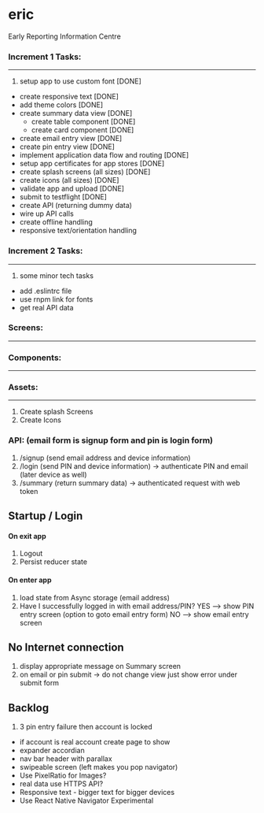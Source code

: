 # eric
Early Reporting Information Centre

### Increment 1 Tasks:
---
1. setup app to use custom font [DONE]
* create responsive text [DONE]
* add theme colors [DONE]
* create summary data view [DONE]
  * create table component [DONE]
  * create card component [DONE]
* create email entry view [DONE]
* create pin entry view [DONE]
* implement application data flow and routing [DONE]
* setup app certificates for app stores [DONE]
* create splash screens (all sizes) [DONE]
* create icons (all sizes) [DONE]
* validate app and upload [DONE]
* submit to testflight [DONE]
* create API (returning dummy data)
* wire up API calls
* create offline handling
* responsive text/orientation handling

### Increment 2 Tasks:
---
1. some minor tech tasks
  * add .eslintrc file
  * use rnpm link for fonts
* get real API data

### Screens:
---

### Components:
---

### Assets:
---
1. Create splash Screens
2. Create Icons

### API: (email form is signup form and pin is login form)
1. /signup (send email address and device information)
2. /login (send PIN and device information) -> authenticate PIN and email (later device as well)
3. /summary (return summary data) -> authenticated request with web token

## Startup / Login

#### On exit app
1. Logout
2. Persist reducer state
#### On enter app
1. load state from Async storage (email address)
2. Have I successfully logged in with email address/PIN?
  YES --> show PIN entry screen (option to goto email entry form)
  NO --> show email entry screen

## No Internet connection
1. display appropriate message on Summary screen
2. on email or pin submit -> do not change view just show error under submit form

## Backlog

1. 3 pin entry failure then account is locked
* if account is real account create page to show
* expander accordian
* nav bar header with parallax
* swipeable screen (left makes you pop navigator)
* Use PixelRatio for Images?
* real data use HTTPS API?
* Responsive text - bigger text for bigger devices
* Use React Native Navigator Experimental
